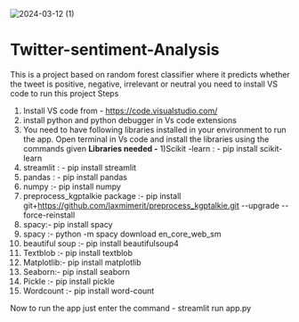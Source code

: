 

![2024-03-12 (1)](https://github.com/nitish2811/Twitter-sentiment-Analysis/assets/107723511/e7e56aa1-517e-4148-a509-11afa6669622)






# Twitter-sentiment-Analysis
This is a project based on random forest classifier where it predicts whether the tweet is positive, negative, irrelevant or neutral
you need to install VS code to run this project
Steps
1) Install VS code from - https://code.visualstudio.com/
2) install python and python debugger in Vs code extensions
3) You need to have following libraries installed in your environment to run the app. Open terminal in Vs code and install the libraries using the commands given
**Libraries needed -**
1)Scikit -learn : -   pip install scikit-learn
2) streamlit : - pip install streamlit
3) pandas : - pip install pandas
4) numpy :- pip install numpy
5) preprocess_kgptalkie package :- pip install git+https://github.com/laxmimerit/preprocess_kgptalkie.git --upgrade --force-reinstall
6) spacy:- pip install spacy
7) spacy :- python -m spacy download en_core_web_sm
8) beautiful soup :- pip install beautifulsoup4
9) Textblob :- pip install textblob
10) Matplotlib:- pip install matplotlib
11) Seaborn:- pip install seaborn
12) Pickle :- pip install pickle
13) Wordcount :- pip install word-count

Now to run the app
just enter the command - streamlit run app.py
